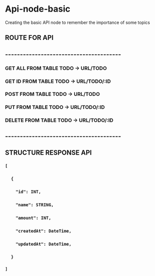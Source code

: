# Api-node-basic
Creating the basic API node to remember the importance of some topics

## ROUTE FOR API
## ---------------------------------------
### GET ALL FROM TABLE TODO -> URL/TODO
### GET ID FROM TABLE TODO -> URL/TODO/:ID
### POST FROM TABLE TODO -> URL/TODO
### PUT FROM TABLE TODO -> URL/TODO/:ID
### DELETE FROM TABLE TODO -> URL/TODO/:ID
## ---------------------------------------

## STRUCTURE RESPONSE API 
### `[` 
###   &nbsp; &nbsp; &nbsp;`{` 
###     &nbsp; &nbsp; &nbsp; &nbsp; &nbsp;`"id": INT,`
###     &nbsp; &nbsp; &nbsp; &nbsp; &nbsp;`"name": STRING,`
###     &nbsp; &nbsp; &nbsp; &nbsp; &nbsp;`"amount": INT,`
###     &nbsp; &nbsp; &nbsp; &nbsp; &nbsp;`"createdAt": DateTime,`
###     &nbsp; &nbsp; &nbsp; &nbsp; &nbsp;`"updatedAt": DateTime,`
###    &nbsp; &nbsp; &nbsp;`}`
### `]`
